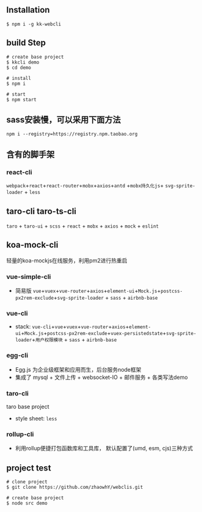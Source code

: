 ## Installation
```
$ npm i -g kk-webcli
```

## build Step
```
# create base project
$ kkcli demo
$ cd demo

# install
$ npm i

# start
$ npm start
```
## sass安装慢，可以采用下面方法
```
npm i --registry=https://registry.npm.taobao.org
```

## 含有的脚手架

### react-cli
 `webpack`+`react`+`react-router`+`mobx`+`axios`+`antd` +`mobx持久化js`+ `svg-sprite-loader` + `less`

## taro-cli taro-ts-cli
`taro` + `taro-ui` + `scss` + `react` + `mobx` + `axios` + `mock` + `eslint`

## koa-mock-cli
轻量的koa-mockjs在线服务，利用pm2进行热重启

### vue-simple-cli
- 简易版
`vue`+`vuex`+`vue-router`+`axios`+`element-ui`+`Mock.js`+`postcss-px2rem-exclude`+`svg-sprite-loader` + `sass` + `airbnb-base`

### vue-cli
- stack: `vue-cli`+`vue`+`vuex`+`vue-router`+`axios`+`element-ui`+`Mock.js`+`postcss-px2rem-exclude`+`vuex-persistedstate`+`svg-sprite-loader`+`用户权限模块` + `sass` + `airbnb-base`

### egg-cli
- Egg.js 为企业级框架和应用而生，后台服务node框架
- 集成了 mysql + 文件上传 + websocket-IO + 邮件服务 + 各类写法demo

### taro-cli
taro base project
- style sheet: `less`

### rollup-cli
- 利用rollup便捷打包函数库和工具库， 默认配置了(umd, esm, cjs)三种方式

## project test
```
# clone project
$ git clone https://github.com/zhaowhY/webclis.git

# create base project 
$ node src demo

```
